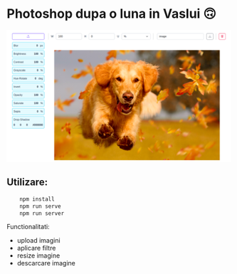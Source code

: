 # Photoshop dupa o luna in Vaslui :upside_down_face:


![Image Editor, print screen](/v1/src/assets/image-editor.png)


## Utilizare:

```
    npm install
    npm run serve
    npm run server
```


Functionalitati:

- upload imagini
- aplicare filtre
- resize imagine
- descarcare imagine
